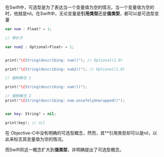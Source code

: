 在Swift中，可选型是为了表达当一个变量值为空的情况，当一个变量值为空的时，他就是nil。在Swift中，无论变量是**引用类型**还是**值类型**，都可以是可选型变量



```swift
var num : Float? = 1;

// 等价于

var num2 : Optional<Float> = 1;


print("\(String(describing: num))"); // Optional(1.0)

print("\(String(describing: num2))"); // Optional(1.0)

// 强制解包 1

print("\(String(describing: num!))");

// 强制解包 2
print("\(String(describing: num.unsafelyUnwrapped))");


var key: String? = nil;

print(key); // nil
```



 在 Objective-C中没有明确的可选型概念，然而，其**引用类型却可以是nil，以此来标志其变量值为空的情况。

而Swift将这一概念扩大到**值类型**，并明确提出了可选型概念。

